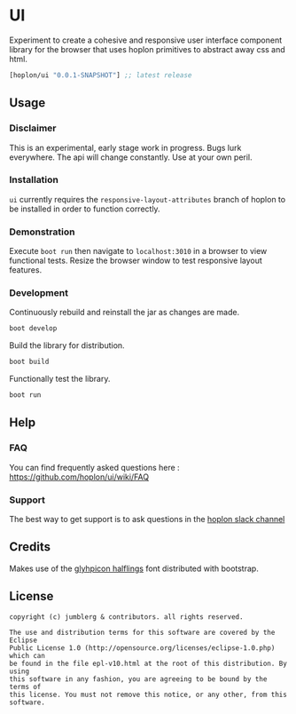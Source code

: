 # UI
Experiment to create a cohesive and responsive user interface component library for the browser that uses hoplon primitives to abstract away css and html.

[](dependency)
```clojure
[hoplon/ui "0.0.1-SNAPSHOT"] ;; latest release
```
[](/dependency)

## Usage
### Disclaimer
This is an experimental, early stage work in progress. Bugs lurk everywhere. The api will change constantly. Use at your own peril.

### Installation
`ui` currently requires the `responsive-layout-attributes` branch of hoplon to be installed in order to function correctly.

### Demonstration
Execute `boot run` then navigate to `localhost:3010` in a browser to view functional tests. Resize the browser window to test responsive layout features.

### Development
Continuously rebuild and reinstall the jar as changes are made.
```bash
boot develop
```

Build the library for distribution.
```bash
boot build
```

Functionally test the library.
```bash
boot run
```

## Help

### FAQ
You can find frequently asked questions here : https://github.com/hoplon/ui/wiki/FAQ

### Support
The best way to get support is to ask questions in the [hoplon slack channel](https://clojurians.slack.com/messages/hoplon/)

## Credits
Makes use of the [glyhpicon halflings](http://glyphicons.com/) font distributed with bootstrap.

## License

```
copyright (c) jumblerg & contributors. all rights reserved.

The use and distribution terms for this software are covered by the Eclipse
Public License 1.0 (http://opensource.org/licenses/eclipse-1.0.php) which can
be found in the file epl-v10.html at the root of this distribution. By using
this software in any fashion, you are agreeing to be bound by the terms of
this license. You must not remove this notice, or any other, from this software.
```
